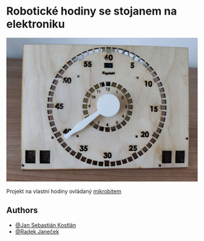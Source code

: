 # Robotické hodiny se stojanem na elektroniku
![App Screenshot](images/hodiny.jpg)

Projekt na vlastní hodiny ovládaný [mikrobitem](https://microbit.org/)


## Authors

- [@Jan Sebastián Kostlán](https://www.github.com/kostlanovec)
- [@Radek Janeček](https://www.github.com/janecek)


